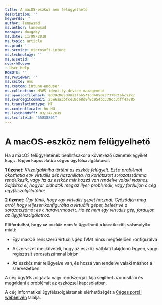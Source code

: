 ```yaml
---
title: A macOS-eszköz nem felügyelhető
description: ''
keywords: ''
author: lenewsad
ms.author: lanewsad
manager: dougeby
ms.date: 11/09/2018
ms.topic: article
ms.prod: ''
ms.service: microsoft-intune
ms.technology: ''
ms.assetid: ''
searchScope:
- User help
ROBOTS: ''
ms.reviewer: ''
ms.suite: ems
ms.custom: intune-enduser
ms.collection: M365-identity-device-management
ms.openlocfilehash: 9d39c065dd991fab548cd6050337379746bc28c2
ms.sourcegitcommit: 25e6aa3bfce58ce8d9f8c054bc338cc3dff4a78b
ms.translationtype: MT
ms.contentlocale: hu-HU
ms.lasthandoff: 03/14/2019
ms.locfileid: "55838801"
---
```

# <a name="unable-to-get-macos-device-managed"></a>A macOS-eszköz nem felügyelhető

Ha a macOS felügyeletének beállításakor a következő üzenetek egyikét kapja, lépjen kapcsolatba céges ügyfélszolgálatával.

**1 üzenet**: *Kiszolgálóhiba történt az eszköz felügyelt. Ezt a problémát okozhatja egy virtuális gép használata, ha korlátozott sorozatszámmal rendelkezik, vagy ha az eszköz már hozzá van rendelve valaki máshoz. Sajátítsa el, hogyan oldhatók meg az ilyen problémák, vagy forduljon a cég ügyfélszolgálatához.*

**2 üzenet**: *Úgy tűnik, hogy egy virtuális gépet használ. Győződjön meg arról, hogy teljesen konfigurálta a virtuális gépet, beleértve a sorozatszámot és a hardvermodellt. Ha ez nem egy virtuális gép, forduljon az ügyfélszolgálathoz.*  

Előfordulhat, hogy az eszköz nem felügyelhető a következők valamelyike miatt: 

* Egy macOS rendszerű virtuális gép (VM) nincs megfelelően konfigurálva   

* A szervezet megköveteli, hogy az eszköz vállalati tulajdonú legyen, vagy regisztrált sorozatszámmal bírjon   

* Az eszköz már felügyelve van, és hozzá van rendelve valaki máshoz a szervezetben  

A cég ügyfélszolgálata vagy rendszergazdája segíthet azonosítani és megoldani a problémát az eszközzel kapcsolatban.  

A cég informatikai ügyfélszolgálatának elérhetőségét a [Céges portál webhelyén](https://go.microsoft.com/fwlink/?linkid=2010980) találja.
